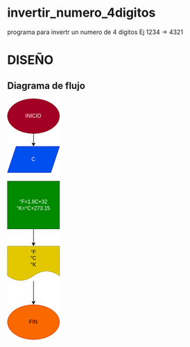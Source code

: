 # invertir_numero_4digitos
programa para invertr un numero de 4 digitos Ej 1234 -> 4321

# DISEÑO

## Diagrama de flujo

![Diagrama de flujo](diagrama.png "Diagrama de flujo")